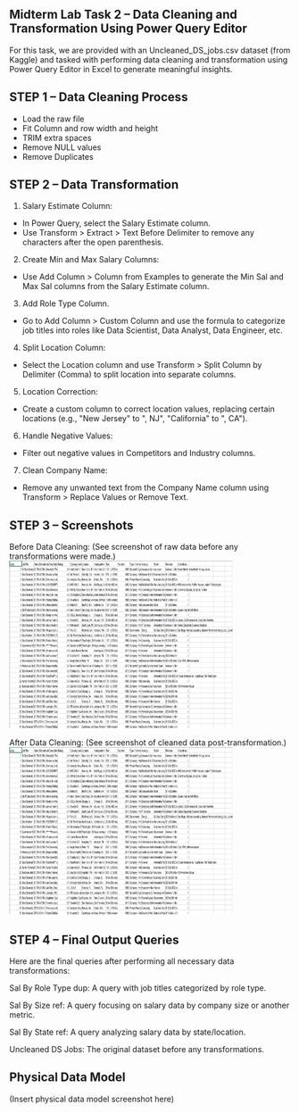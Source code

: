 ## Midterm Lab Task 2 – Data Cleaning and Transformation Using Power Query Editor
For this task, we are provided with an Uncleaned_DS_jobs.csv dataset (from Kaggle) and tasked with performing data cleaning and transformation using Power Query Editor in Excel to generate meaningful insights.
## STEP 1 – Data Cleaning Process
- Load the raw file
- Fit Column and row width and height
- TRIM extra spaces
- Remove NULL values
- Remove Duplicates
## STEP 2 – Data Transformation
1. Salary Estimate Column:

 - In Power Query, select the Salary Estimate column.
 - Use Transform > Extract > Text Before Delimiter to remove any characters after the open parenthesis.

2. Create Min and Max Salary Columns:

 - Use Add Column > Column from Examples to generate the Min Sal and Max Sal columns from the Salary Estimate column.
   
3. Add Role Type Column.

 - Go to Add Column > Custom Column and use the formula to categorize job titles into roles like Data Scientist, Data Analyst, Data Engineer, etc.
   
4. Split Location Column:
 - Select the Location column and use Transform > Split Column by Delimiter (Comma) to split location into separate columns.
   
5. Location Correction:
 - Create a custom column to correct location values, replacing certain locations (e.g., "New Jersey" to ", NJ", "California" to ", CA").
   
6. Handle Negative Values:

 - Filter out negative values in Competitors and Industry columns.
   
7. Clean Company Name:
 - Remove any unwanted text from the Company Name column using Transform > Replace Values or Remove Text.
## STEP 3 – Screenshots

Before Data Cleaning:
(See screenshot of raw data before any transformations were made.)
<img src="Images/Uncleaned_data.jpg" alt="Alt Text" width="400" height="300"> 

After Data Cleaning:
(See screenshot of cleaned data post-transformation.)
<img src="Images/Uncleaned_data.jpg" alt="Alt Text" width="400" height="300"> 
## STEP 4 – Final Output Queries
Here are the final queries after performing all necessary data transformations:

Sal By Role Type dup: A query with job titles categorized by role type.

Sal By Size ref: A query focusing on salary data by company size or another metric.

Sal By State ref: A query analyzing salary data by state/location.

Uncleaned DS Jobs: The original dataset before any transformations.

## Physical Data Model
(Insert physical data model screenshot here)
